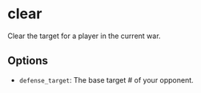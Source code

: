 # clear

Clear the target for a player in the current war.

## Options

* `defense_target`: The base target # of your opponent.
